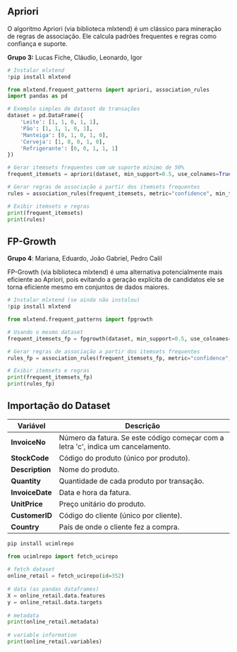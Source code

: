 ## Apriori 

O algoritmo Apriori (via biblioteca mlxtend) é um clássico para mineração de regras de associação. Ele calcula padrões frequentes e regras como confiança e suporte.

**Grupo 3:** Lucas Fiche, Cláudio, Leonardo, Igor

```python
# Instalar mlxtend
!pip install mlxtend

from mlxtend.frequent_patterns import apriori, association_rules
import pandas as pd

# Exemplo simples de dataset de transações
dataset = pd.DataFrame({
    'Leite': [1, 1, 0, 1, 1],
    'Pão': [1, 1, 1, 0, 1],
    'Manteiga': [0, 1, 0, 1, 0],
    'Cerveja': [1, 0, 0, 1, 0],
    'Refrigerante': [0, 0, 1, 1, 1]
})

# Gerar itemsets frequentes com um suporte mínimo de 50%
frequent_itemsets = apriori(dataset, min_support=0.5, use_colnames=True)

# Gerar regras de associação a partir dos itemsets frequentes
rules = association_rules(frequent_itemsets, metric="confidence", min_threshold=0.7)

# Exibir itemsets e regras
print(frequent_itemsets)
print(rules)
```

## FP-Growth 

**Grupo 4**: Mariana, Eduardo, João Gabriel, Pedro Calil

FP-Growth (via biblioteca mlxtend) é uma alternativa potencialmente mais eficiente ao Apriori, pois evitando a geração explícita de candidatos ele se torna eficiente mesmo em conjuntos de dados maiores.

```python
# Instalar mlxtend (se ainda não instalou)
!pip install mlxtend

from mlxtend.frequent_patterns import fpgrowth

# Usando o mesmo dataset
frequent_itemsets_fp = fpgrowth(dataset, min_support=0.5, use_colnames=True)

# Gerar regras de associação a partir dos itemsets frequentes
rules_fp = association_rules(frequent_itemsets_fp, metric="confidence", min_threshold=0.7)

# Exibir itemsets e regras
print(frequent_itemsets_fp)
print(rules_fp)
```

<!--
https://archive.ics.uci.edu/dataset/352/online+retail
-->

## Importação do Dataset

| Variável       | Descrição                                                                 |
|----------------|---------------------------------------------------------------------------|
| **InvoiceNo**  | Número da fatura. Se este código começar com a letra 'c', indica um cancelamento. |
| **StockCode**  | Código do produto (único por produto).                                    |
| **Description**| Nome do produto.                                                         |
| **Quantity**   | Quantidade de cada produto por transação.                                 |
| **InvoiceDate**| Data e hora da fatura.                                                    |
| **UnitPrice**  | Preço unitário do produto.                                                |
| **CustomerID** | Código do cliente (único por cliente).                                    |
| **Country**    | País de onde o cliente fez a compra.                                      |


```python
pip install ucimlrepo

from ucimlrepo import fetch_ucirepo 
  
# fetch dataset 
online_retail = fetch_ucirepo(id=352) 
  
# data (as pandas dataframes) 
X = online_retail.data.features 
y = online_retail.data.targets 
  
# metadata 
print(online_retail.metadata) 
  
# variable information 
print(online_retail.variables) 
```

<!--

-->